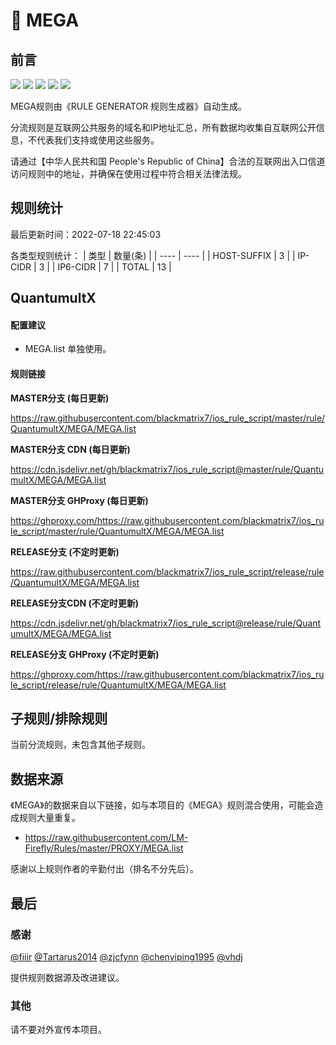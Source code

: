 # 🧸 MEGA

## 前言

![](https://shields.io/badge/-移除重复规则-ff69b4) ![](https://shields.io/badge/-DOMAIN与DOMAIN--SUFFIX合并-green) ![](https://shields.io/badge/-DOMAIN--SUFFIX间合并-critical) ![](https://shields.io/badge/-DOMAIN--SUFFIX与DOMAIN--KEYWORD合并-blue) ![](https://shields.io/badge/-IP--CIDR(6)合并-blueviolet) 

MEGA规则由《RULE GENERATOR 规则生成器》自动生成。

分流规则是互联网公共服务的域名和IP地址汇总，所有数据均收集自互联网公开信息，不代表我们支持或使用这些服务。

请通过【中华人民共和国 People's Republic of China】合法的互联网出入口信道访问规则中的地址，并确保在使用过程中符合相关法律法规。

## 规则统计

最后更新时间：2022-07-18 22:45:03

各类型规则统计：
| 类型 | 数量(条)  | 
| ---- | ----  |
| HOST-SUFFIX | 3  | 
| IP-CIDR | 3  | 
| IP6-CIDR | 7  | 
| TOTAL | 13  | 


## QuantumultX 

#### 配置建议
- MEGA.list 单独使用。

#### 规则链接
**MASTER分支 (每日更新)**

https://raw.githubusercontent.com/blackmatrix7/ios_rule_script/master/rule/QuantumultX/MEGA/MEGA.list

**MASTER分支 CDN (每日更新)**

https://cdn.jsdelivr.net/gh/blackmatrix7/ios_rule_script@master/rule/QuantumultX/MEGA/MEGA.list

**MASTER分支 GHProxy (每日更新)**

https://ghproxy.com/https://raw.githubusercontent.com/blackmatrix7/ios_rule_script/master/rule/QuantumultX/MEGA/MEGA.list

**RELEASE分支 (不定时更新)**

https://raw.githubusercontent.com/blackmatrix7/ios_rule_script/release/rule/QuantumultX/MEGA/MEGA.list

**RELEASE分支CDN (不定时更新)**

https://cdn.jsdelivr.net/gh/blackmatrix7/ios_rule_script@release/rule/QuantumultX/MEGA/MEGA.list

**RELEASE分支 GHProxy (不定时更新)**

https://ghproxy.com/https://raw.githubusercontent.com/blackmatrix7/ios_rule_script/release/rule/QuantumultX/MEGA/MEGA.list

## 子规则/排除规则


当前分流规则，未包含其他子规则。

## 数据来源

《MEGA》的数据来自以下链接，如与本项目的《MEGA》规则混合使用，可能会造成规则大量重复。

- https://raw.githubusercontent.com/LM-Firefly/Rules/master/PROXY/MEGA.list


感谢以上规则作者的辛勤付出（排名不分先后）。

## 最后

### 感谢

[@fiiir](https://github.com/fiiir) [@Tartarus2014](https://github.com/Tartarus2014) [@zjcfynn](https://github.com/zjcfynn) [@chenyiping1995](https://github.com/chenyiping1995) [@vhdj](https://github.com/vhdj)

提供规则数据源及改进建议。

### 其他

请不要对外宣传本项目。